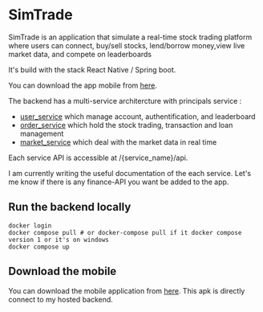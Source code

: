 # SimTrade
SimTrade is an application that simulate a real-time stock trading platform where users can connect, buy/sell stocks, lend/borrow money,view live market data, and compete on leaderboards

It's build with the stack React Native / Spring boot.

You can download the app mobile from [here]().

The backend has a multi-service architercture with principals service :
- [user_service]() which manage account, authentification, and leaderboard
- [order_service]() which hold the stock trading, transaction and loan management
- [market_service]() which deal with the market data in real time

Each service API is accessible at /{service_name}/api.

I am currently writing the useful documentation of the each service. Let's me know if there is any finance-API you want be added to the app.

## Run the backend locally
```
docker login 
docker compose pull # or docker-compose pull if it docker compose version 1 or it's on windows
docker compose up
```
## Download the mobile 
You can download the mobile application from [here](). This apk is directly connect to my hosted backend. 
